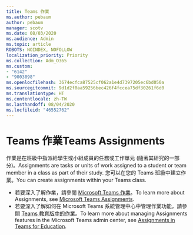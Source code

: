 ```yaml
---
title: Teams 作業
ms.author: pebaum
author: pebaum
manager: scotv
ms.date: 08/03/2020
ms.audience: Admin
ms.topic: article
ROBOTS: NOINDEX, NOFOLLOW
localization_priority: Priority
ms.collection: Adm_O365
ms.custom:
- "6142"
- "9003098"
ms.openlocfilehash: 3674ecfca87525cf062a1e4d7397205ec6bd050a
ms.sourcegitcommit: 9d1d2f0aa59256bec426f4fccea75df30261f6d0
ms.translationtype: HT
ms.contentlocale: zh-TW
ms.lasthandoff: 08/04/2020
ms.locfileid: "46552762"
---
```

# <a name="teams-assignments"></a><span data-ttu-id="15212-102">Teams 作業</span><span class="sxs-lookup"><span data-stu-id="15212-102">Teams Assignments</span></span>

<span data-ttu-id="15212-103">作業是在班級中指派給學生或小組成員的任務或工作單元 (隨著其研究的一部分)。</span><span class="sxs-lookup"><span data-stu-id="15212-103">Assignments are tasks or units of work assigned to a student or team member in a class as part of their study.</span></span> <span data-ttu-id="15212-104">您可以在您的 Teams 班級中建立作業。</span><span class="sxs-lookup"><span data-stu-id="15212-104">You can create assignments within your Teams class.</span></span>

- <span data-ttu-id="15212-105">若要深入了解作業，請參閱 [Microsoft Teams 作業](https://support.microsoft.com/zh-TW/office/microsoft-teams-5aa4431a-8a3c-4aa5-87a6-b6401abea114#ID0EAABAAA=Assignments)。</span><span class="sxs-lookup"><span data-stu-id="15212-105">To learn more about Assignments, see [Microsoft Teams Assignments](https://support.microsoft.com/zh-TW/office/microsoft-teams-5aa4431a-8a3c-4aa5-87a6-b6401abea114#ID0EAABAAA=Assignments).</span></span>
- <span data-ttu-id="15212-106">若要深入了解如何在 Microsoft Teams 系統管理中心中管理作業功能，請參閱 [Teams 教育版中的作業](https://docs.microsoft.com/microsoftteams/expand-teams-across-your-org/assignments-in-teams)。</span><span class="sxs-lookup"><span data-stu-id="15212-106">To learn more about managing Assignments features in the Microsoft Teams admin center, see [Assignments in Teams for Education](https://docs.microsoft.com/microsoftteams/expand-teams-across-your-org/assignments-in-teams).</span></span>